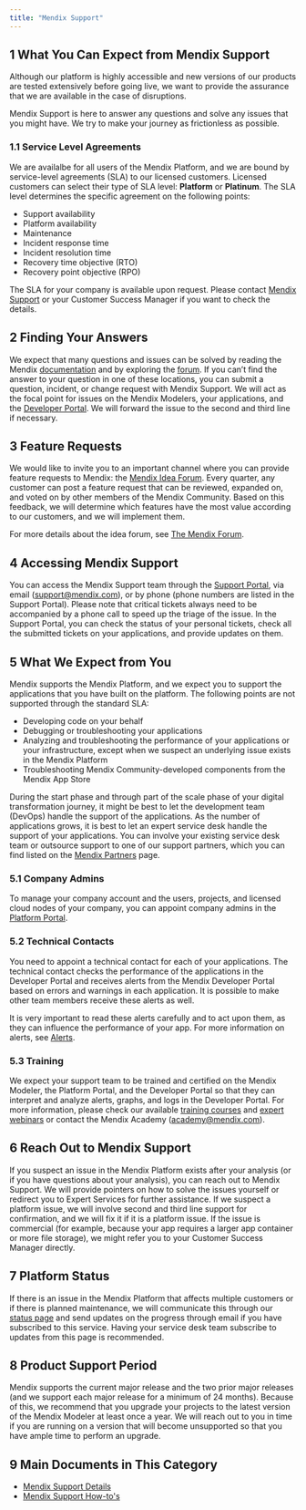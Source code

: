 ```yaml
---
title: "Mendix Support"
---
```


## 1 What You Can Expect from Mendix Support

Although our platform is highly accessible and new versions of our products are tested extensively before going live, we want to provide the assurance that we are available in the case of disruptions.

Mendix Support is here to answer any questions and solve any issues that you might have. We try to make your journey as frictionless as possible.

### 1.1 Service Level Agreements

We are availalbe for all users of the Mendix Platform, and we are bound by service-level agreements (SLA) to our licensed customers. Licensed customers can select their type of SLA level: **Platform** or **Platinum**. The SLA level determines the specific agreement on the following points:

* Support availability
* Platform availability
* Maintenance
* Incident response time
* Incident resolution time
* Recovery time objective (RTO)
* Recovery point objective (RPO)

The SLA for your company is available upon request. Please contact [Mendix Support](https://support.mendix.com) or your Customer Success Manager if you want to check the details.

## 2 Finding Your Answers

We expect that many questions and issues can be solved by reading the Mendix [documentation](https://docs.mendix.com) and by exploring the [forum](https://forum.mendix.com). If you can’t find the answer to your question in one of these locations, you can submit a question, incident, or change request with Mendix Support. We will act as the focal point for issues on the Mendix Modelers, your applications, and the [Developer Portal](https://home.mendix.com). We will forward the issue to the second and third line if necessary.

## 3 Feature Requests

We would like to invite you to an important channel where you can provide feature requests to Mendix: the [Mendix Idea Forum](https://forum.mendix.com/link/ideas/). Every quarter, any customer can post a feature request that can be reviewed, expanded on, and voted on by other members of the Mendix Community. Based on this feedback, we will determine which features have the most value according to our customers, and we will implement them.

For more details about the idea forum, see [The Mendix Forum](/developerportal/community-tools/mendix-forum#IdeasTab).

## 4 Accessing Mendix Support

You can access the Mendix Support team through the [Support Portal](https://support.mendix.com), via email (support@mendix.com), or by phone (phone numbers are listed in the Support Portal). Please note that critical tickets always need to be accompanied by a phone call to speed up the triage of the issue. In the Support Portal, you can check the status of your personal tickets, check all the submitted tickets on your applications, and provide updates on them.

## 5 What We Expect from You

Mendix supports the Mendix Platform, and we expect you to support the applications that you have built on the platform. The following points are not supported through the standard SLA:

* Developing code on your behalf
* Debugging or troubleshooting your applications
* Analyzing and troubleshooting the performance of your applications or your infrastructure, except when we suspect an underlying issue exists in the Mendix Platform
* Troubleshooting Mendix Community-developed components from the Mendix App Store

During the start phase and through part of the scale phase of your digital transformation journey, it might be best to let the development team (DevOps) handle the support of the applications. As the number of applications grows, it is best to let an expert service desk handle the support of your applications. You can involve your existing service desk team or outsource support to one of our support partners, which you can find listed on the [Mendix Partners](https://developer.mendixcloud.com/openid/login?immediate=true&continuation=link/partneroverview) page.

### 5.1 Company Admins

To manage your company account and the users, projects, and licensed cloud nodes of your company, you can appoint company admins in the [Platform Portal](https://home.mendix.com).

### 5.2 Technical Contacts

You need to appoint a technical contact for each of your applications. The technical contact checks the performance of the applications in the Developer Portal and receives alerts from the Mendix Developer Portal based on errors and warnings in each application. It is possible to make other team members receive these alerts as well.

It is very important to read these alerts carefully and to act upon them, as they can influence the performance of your app. For more information on alerts, see [Alerts](/developerportal/operate/monitoring-application-health).

### 5.3 Training

We expect your support team to be trained and certified on the Mendix Modeler, the Platform Portal, and the Developer Portal so that they can interpret and analyze alerts, graphs, and logs in the Developer Portal. For more information, please check our available [training courses](https://developers.mendix.com/training/) and [expert webinars](https://developers.mendix.com/training/webinars/) or contact the Mendix Academy (<academy@mendix.com>).

## 6 Reach Out to Mendix Support

If you suspect an issue in the Mendix Platform exists after your analysis (or if you have questions about your analysis), you can reach out to Mendix Support. We will provide pointers on how to solve the issues yourself or redirect you to Expert Services for further assistance. If we suspect a platform issue, we will involve second and third line support for confirmation, and we will fix it if it is a platform issue. If the issue is commercial (for example, because your app requires a larger app container or more file storage), we might refer you to your Customer Success Manager directly.

## 7 Platform Status

If there is an issue in the Mendix Platform that affects multiple customers or if there is planned maintenance, we will communicate this through our [status page](https://status.mendix.com) and send updates on the progress through email if you have subscribed to this service. Having your service desk team subscribe to updates from this page is recommended.

## 8 Product Support Period

Mendix supports the current major release and the two prior major releases (and we support each major release for a minimum of 24 months). Because of this, we recommend that you upgrade your projects to the latest version of the Mendix Modeler at least once a year. We will reach out to you in time if you are running on a version that will become unsupported so that you have ample time to perform an upgrade.

## 9 Main Documents in This Category

* [Mendix Support Details](support-info)
* [Mendix Support How-to's](support-how-to's)



